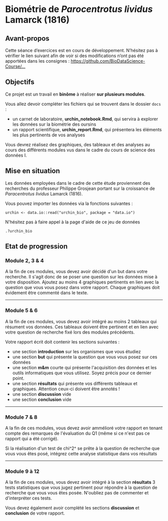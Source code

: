 # Biométrie de *Parocentrotus lividus* Lamarck (1816)

## Avant-propos

Cette séance d’exercices est en cours de développement. N’hésitez pas à vérifier le lien suivant afin de voir si des modifications n’ont pas été apportées dans les consignes : <https://github.com/BioDataScience-Course/...>

## Objectifs

Ce projet est un travail en **binôme** à réaliser **sur plusieurs modules**.

Vous allez devoir compléter les fichiers qui se trouvent dans le dossier `docs` : 

- un carnet de laboratoire, **urchin_notebook.Rmd**, qui servira à explorer les données sur la biométrie des oursins 
- un rapport scientifique, **urchin_report.Rmd**, qui présentera les éléments les plus pertinents de vos analyses 

Vous devrez réalisez des graphiques, des tableaux et des analyses au cours des différents modules vus dans le cadre du cours de science des données I. 

## Mise en situation

Les données employées dans le cadre de cette étude proviennent des recherches du professeur Philippe Grosjean portant sur la croissance de *Paracentrotus lividus* Lamarck (1816).

Vous pouvez importer les données via la fonctions suivantes :

```
urchin <- data.io::read("urchin_bio", package = "data.io")
```

N'hésitez pas à faire appel à la page d'aide de ce jeu de données

```
.?urchin_bio
```

## Etat de progression 

### Module 2, 3 & 4

A la fin de ces modules, vous devez avoir décidé d'un but dans votre recherche. Il s'agit donc de se poser une question sur les données mise à votre disposition. Ajoutez au moins 4 graphiques pertinents en lien avec la question que vous vous posez dans votre rapport. Chaque graphiques doit évidement être commenté dans le texte. 

-----

### Module 5 & 6

A la fin de ces modules, vous devez avoir intégré au moins 2 tableaux qui résument vos données. Ces tableaux doivent être pertinent et en lien avec votre question de recherche fixé lors des modules précédents.

Votre rapport écrit doit contenir les sections suivantes :

- une section **introduction** sur les organismes que vous étudiez
- une section **but** qui présente la question que vous vous posez sur ces données
- une section **m&m** courte qui présente l'acquisition des données et les outils informatiques que vous utilisez. Soyez précis pour ce dernier point. 
- une section **résultats** qui présente vos différents tableaux et graphiques. Attention ceux-ci doivent être annotés ! 
- une section **discussion** vide
- une section **conclusion** vide

-----

### Module 7 & 8

A la fin de ces modules, vous devez avoir ammélioré votre rapport en tenant compte des remarques de l'évaluation du Q1 (même si ce n'est pas ce rapport qui a été corrigé). 

Si la réalisation d'un test de chi^2^ se prête à la question de recherche que vous vous êtes posé, intégrez cette analyse statistique dans vos résultats

-----

### Module 9 à 12

A la fin de ces modules, vous devez avoir intégré à la section **résultats** 3 tests statistiques que vous jugez pertinent pour répondre à la question de recherche que vous vous êtes posée. N'oubliez pas de commenter et d'interpréter ces tests. 

Vous devez également avoir complété les sections **discussion** et **conclusion** de votre rapport. 
